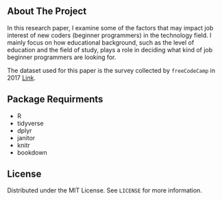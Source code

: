 ## About The Project

In this research paper, I examine some of the factors that may impact job interest of new coders (beginner programmers) in the technology field. I mainly focus on how educational background, such as the level of education and the field of study, plays a role in deciding what kind of job beginner programmers are looking for.

The dataset used for this paper is the survey collected by `freeCodeCamp` in 2017 [Link](https://github.com/freeCodeCamp/2017-new-coder-survey). 

## Package Requirments
* R
* tidyverse
* dplyr
* janitor
* knitr
* bookdown

## License
Distributed under the MIT License. See `LICENSE` for more information.